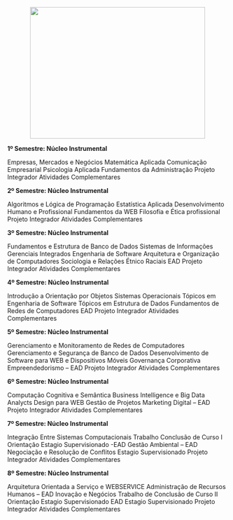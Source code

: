 <p align="center">
  <img width="400" height="300" src="https://media-exp1.licdn.com/dms/image/C4D0BAQF0sIlZSx6Ksg/company-logo_200_200/0/1569524830495?e=2159024400&v=beta&t=-ldDhJvBP8bjSTKjZHNj9XYjVqaLK-dPWsvhQDk6F9g">
</p>


**1º Semestre: Núcleo Instrumental**

Empresas, Mercados e Negócios
Matemática Aplicada
Comunicação Empresarial
Psicologia Aplicada
Fundamentos da Administração
Projeto Integrador
Atividades Complementares

**2º Semestre: Núcleo Instrumental**

Algoritmos e Lógica de Programação
Estatística Aplicada
Desenvolvimento Humano e Profissional
Fundamentos da WEB
Filosofia e Ética profissional
Projeto Integrador
Atividades Complementares

**3º Semestre: Núcleo Instrumental**

Fundamentos e Estrutura de Banco de Dados
Sistemas de Informações Gerenciais Integrados
Engenharia de Software
Arquitetura e Organização de Computadores
Sociologia e Relações Étnico Raciais EAD
Projeto Integrador
Atividades Complementares

**4º Semestre: Núcleo Instrumental**

Introdução a Orientação por Objetos
Sistemas Operacionais
Tópicos em Engenharia de Software
Tópicos em Estrutura de Dados
Fundamentos de Redes de Computadores EAD
Projeto Integrador
Atividades Complementares

**5º Semestre: Núcleo Instrumental**

Gerenciamento e Monitoramento de Redes de
Computadores
Gerenciamento e Segurança de Banco de Dados
Desenvolvimento de Software para WEB e
Dispositivos Móveis
Governança Corporativa
Empreendedorismo – EAD
Projeto Integrador
Atividades Complementares

**6º Semestre: Núcleo Instrumental**

Computação Cognitiva e Semântica
Business Intelligence e Big Data Analycts
Design para WEB
Gestão de Projetos
Marketing Digital – EAD
Projeto Integrador
Atividades Complementares

**7º Semestre: Núcleo Instrumental**

Integração Entre Sistemas Computacionais
Trabalho Conclusão de Curso I
Orientação Estagio Supervisionado -EAD
Gestão Ambiental – EAD
Negociação e Resolução de Conflitos
Estagio Supervisionado
Projeto Integrador
Atividades Complementares

**8º Semestre: Núcleo Instrumental**

Arquitetura Orientada a Serviço e WEBSERVICE
Administração de Recursos Humanos – EAD
Inovação e Negócios
Trabalho de Conclusão de Curso II
Orientação Estagio Supervisionado EAD
Estagio Supervisionado
Projeto Integrador
Atividades Complementares
